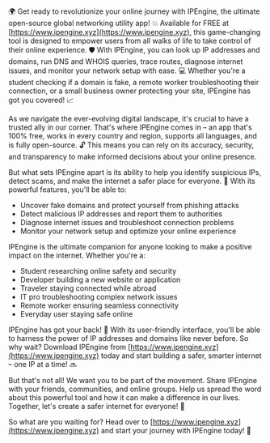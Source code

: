 🌍 Get ready to revolutionize your online journey with IPEngine, the ultimate open-source global networking utility app! 💥 Available for FREE at [https://www.ipengine.xyz](https://www.ipengine.xyz), this game-changing tool is designed to empower users from all walks of life to take control of their online experience. 🛡️ With IPEngine, you can look up IP addresses and domains, run DNS and WHOIS queries, trace routes, diagnose internet issues, and monitor your network setup with ease. 💻 Whether you're a student checking if a domain is fake, a remote worker troubleshooting their connection, or a small business owner protecting your site, IPEngine has got you covered! 📈

As we navigate the ever-evolving digital landscape, it's crucial to have a trusted ally in our corner. That's where IPEngine comes in – an app that's 100% free, works in every country and region, supports all languages, and is fully open-source. 🔓 This means you can rely on its accuracy, security, and transparency to make informed decisions about your online presence.

But what sets IPEngine apart is its ability to help you identify suspicious IPs, detect scams, and make the internet a safer place for everyone. 🚀 With its powerful features, you'll be able to:

* Uncover fake domains and protect yourself from phishing attacks
* Detect malicious IP addresses and report them to authorities
* Diagnose internet issues and troubleshoot connection problems
* Monitor your network setup and optimize your online experience

IPEngine is the ultimate companion for anyone looking to make a positive impact on the internet. Whether you're a:

* Student researching online safety and security
* Developer building a new website or application
* Traveler staying connected while abroad
* IT pro troubleshooting complex network issues
* Remote worker ensuring seamless connectivity
* Everyday user staying safe online

IPEngine has got your back! 🙌 With its user-friendly interface, you'll be able to harness the power of IP addresses and domains like never before. So why wait? Download IPEngine from [https://www.ipengine.xyz](https://www.ipengine.xyz) today and start building a safer, smarter internet – one IP at a time! 🔜

But that's not all! We want you to be part of the movement. Share IPEngine with your friends, communities, and online groups. Help us spread the word about this powerful tool and how it can make a difference in our lives. Together, let's create a safer internet for everyone! 🌟

So what are you waiting for? Head over to [https://www.ipengine.xyz](https://www.ipengine.xyz) and start your journey with IPEngine today! 🚀